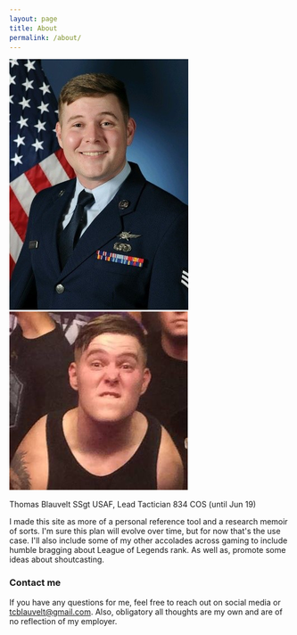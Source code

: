 ```yaml
---
layout: page
title: About
permalink: /about/
---
```

![Me](/images/me2.png "Work Me")        ![Me2](/images/me1.jpg "Not Work Me")

Thomas Blauvelt
SSgt USAF, Lead Tactician 834 COS (until Jun 19)

I made this site as more of a personal reference tool and a research memoir of sorts. I'm sure this plan will evolve over time, but for now that's the use case. I'll also include some of my other accolades across gaming to include humble bragging about League of Legends rank. As well as, promote some ideas about shoutcasting.

### Contact me

If you have any questions for me, feel free to reach out on social media or
[tcblauvelt@gmail.com](mailto:tcblauvelt@gmail.com). Also, obligatory all thoughts are my own and are of no reflection of my employer.
